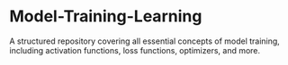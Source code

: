 # Model-Training-Learning
A structured repository covering all essential concepts of model training, including activation functions, loss functions, optimizers, and more.
